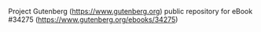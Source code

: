 Project Gutenberg (https://www.gutenberg.org) public repository for eBook #34275 (https://www.gutenberg.org/ebooks/34275)
